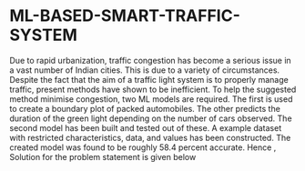# ML-BASED-SMART-TRAFFIC-SYSTEM

Due to rapid urbanization, traffic congestion has become a serious issue in a vast number of Indian cities. This is due to a variety of circumstances. Despite the fact that the aim of a traffic light system is to properly manage traffic, present methods have shown to be inefficient. To help the suggested method minimise congestion, two ML models are required. The first is used to create a boundary plot of packed automobiles. The other predicts the duration of the green light depending on the number of cars observed. The second model has been built and tested out of these. A example dataset with restricted characteristics, data, and values has been constructed. The created model was found to be roughly 58.4 percent accurate. Hence , Solution for the problem statement is given below
